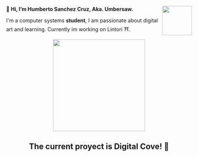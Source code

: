 
 <img align="right" src="https://static.wikia.nocookie.net/undertale/images/2/20/Annoying_Dog.gif/revision/latest?cb=20151211040233&path-prefix=es" alt="" width="80px"      height="80px"> <strong align="center"> 👋 Hi, I’m Humberto Sanchez Cruz, Aka. Umbersaw. </strong>

 <p>
  I'm a computer systems <strong>student</strong>, I am passionate about digital art and learning. Currently im working on Lintori ⛩️.
 </p>
<div align="center">
 <span>
 <img align="center" src="https://i.pinimg.com/originals/25/cd/76/25cd76052287485071c29c0fa349572d.gif" alt="" width="250" >
 </span>
 <h2 align"center"> The current proyect is Digital Cove! 🐚</h2>
<div>
<!---
HumbertoSaw/HumbertoSaw is a ✨ special ✨ repository because its `README.md` (this file) appears on your GitHub profile.
You can click the Preview link to take a look at your changes.
--->
